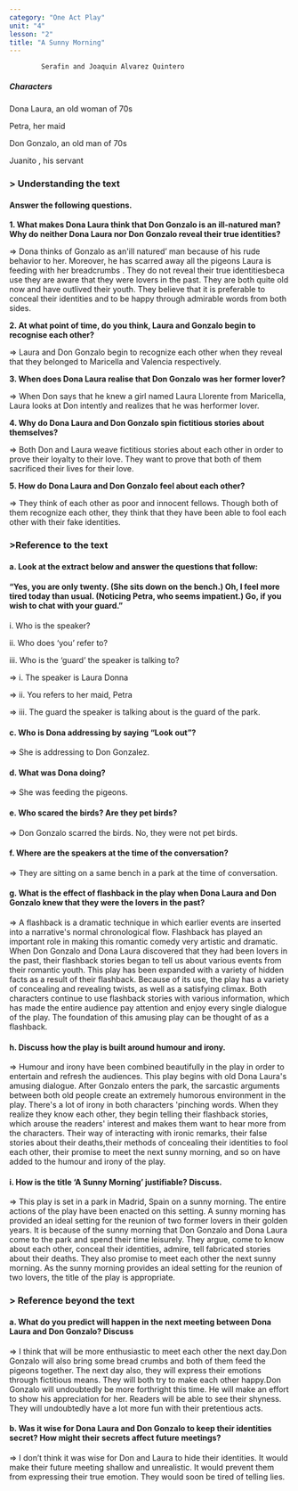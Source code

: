 ```yaml
---
category: "One Act Play"
unit: "4"
lesson: "2"
title: "A Sunny Morning"
---
```

            Serafin and Joaquin Alvarez Quintero

##### Characters 
Dona Laura, an old woman of 70s

Petra, her maid

Don Gonzalo, an old man of 70s 

Juanito , his servant

### > Understanding the text
#### Answer the following questions.

**1. What makes Dona Laura think that Don Gonzalo is an ill-natured man? Why do neither Dona Laura nor Don Gonzalo reveal their true identities?**

&#x21d2; Dona thinks of Gonzalo as an'ill natured’ man because of his rude behavior to her. Moreover, he has scarred away all the pigeons Laura is feeding with her breadcrumbs . They do not reveal their true identitiesbeca use they are aware that they were lovers in the past. They are both quite old now and have outlived their youth. They believe that it is preferable to conceal their identities and to be happy through admirable words from both sides.

**2. At what point of time, do you think, Laura and Gonzalo begin to recognise each other?**

&#x21d2; Laura and Don Gonzalo begin to recognize each other when they reveal that they belonged to Maricella and Valencia respectively.

**3. When does Dona Laura realise that Don Gonzalo was her former lover?**

&#x21d2; When Don says that he knew a girl named Laura Llorente from Maricella, Laura looks at Don intently and realizes that he was herformer lover.

**4. Why do Dona Laura and Don Gonzalo spin fictitious stories about themselves?**

&#x21d2; Both Don and Laura weave fictitious stories about each other in order to prove their loyalty to their love. They want to prove that both of them sacrificed their lives for their love.

**5. How do Dona Laura and Don Gonzalo feel about each other?**

&#x21d2; They think of each other as poor and innocent fellows. Though both of them recognize each other, they think that they have been able to fool each other with their fake identities.


### >Reference to the text

#### a. Look at the extract below and answer the questions that follow:
#### “Yes, you are only twenty. (She sits down on the bench.) Oh, I feel more tired today than usual. (Noticing Petra, who seems impatient.) Go, if you wish to chat with your guard.”

i. Who is the speaker? 

ii. Who does ‘you’ refer to?

iii. Who is the ‘guard’ the speaker is talking to?
 

&#x21d2; i. The speaker is Laura Donna

&#x21d2; ii. You refers to her maid, Petra

&#x21d2; iii. The guard the speaker is talking about is the guard of the park.
<!-- 
##### <li> Read the extract dialogue from the play and answer the questions that follow: -->
<!-- write your self -->

#### c. Who is Dona addressing by saying “Look out”?

&#x21d2; She is addressing to Don Gonzalez.

#### d. What was Dona doing?
&#x21d2; She was feeding the pigeons.

#### e. Who scared the birds? Are they pet birds?
&#x21d2; Don Gonzalo scarred the birds. No, they were not pet birds.

#### f. Where are the speakers at the time of the conversation?
&#x21d2; They are sitting on a same bench in a park at the time of conversation.

#### g. What is the effect of flashback in the play when Dona Laura and Don Gonzalo knew that they were the lovers in the past?
&#x21d2; A flashback is a dramatic technique in which earlier events are inserted into a narrative's normal chronological flow. Flashback has played an important role in making this romantic comedy very artistic and dramatic. When Don Gonzalo and Dona Laura discovered that they had been lovers in the past, their flashback stories began to tell us about various events from their romantic youth. This play has been expanded with a variety of hidden facts as a result of their flashback. Because of its use, the play has a variety of concealing and revealing twists, as well as a satisfying climax. Both characters continue to use flashback stories with various information, which has made the entire audience pay attention and enjoy every single dialogue of the play. The foundation of this amusing play can be thought of as a flashback.

#### h. Discuss how the play is built around humour and irony.
&#x21d2; Humour and irony have been combined beautifully in the play in order to entertain and refresh the audiences. This play begins with old Dona Laura's amusing dialogue. After Gonzalo enters the park, the sarcastic arguments between both old people create an extremely humorous environment in the play. There's a lot of irony in both characters 'pinching words. When they realize they know each other, they begin telling their flashback stories, which arouse the readers' interest and makes them want to hear more from the characters. Their way of interacting with ironic remarks, their false stories about their deaths,their methods of concealing their identities to fool each other, their promise to meet the next sunny morning, and so on have added to the humour and irony of the play.

#### i. How is the title ‘A Sunny Morning’ justifiable? Discuss.
&#x21d2; This play is set in a park in Madrid, Spain on a sunny morning. The entire actions of the play have been enacted on this setting. A sunny morning has provided an ideal setting for the reunion of two former lovers in their golden years. It is because of the sunny morning that Don Gonzalo and Dona Laura come to the park and spend their time leisurely. They argue, come to know about each other, conceal their identities, admire, tell fabricated stories about their deaths. They also promise to meet each other the next sunny morning. As the sunny morning provides an ideal setting for the reunion of two lovers, the title of the play is appropriate.

### >  Reference beyond the text

#### a. What do you predict will happen in the next meeting between Dona Laura and Don Gonzalo? Discuss
&#x21d2; I think that will be more enthusiastic to meet each other the next day.Don Gonzalo will also bring some bread crumbs and both of them feed the pigeons together. The next day also, they will express their emotions through fictitious means. They will both try to make each other happy.Don Gonzalo will undoubtedly be more forthright this time. He will make an effort to show his appreciation for her. Readers will be able to see their shyness. They will undoubtedly have a lot more fun with their pretentious acts.

#### b. Was it wise for Dona Laura and Don Gonzalo to keep their identities secret? How might their secrets affect future meetings?
&#x21d2;  I don’t think it was wise for Don and Laura to hide their identities. It would make their future meeting shallow and unrealistic. It would prevent them from expressing their true emotion. They would soon be tired of telling lies.